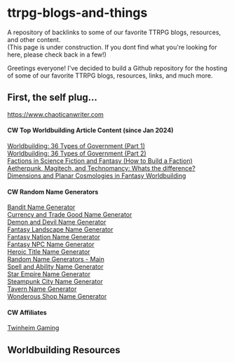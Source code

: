 # ttrpg-blogs-and-things
A repository of backlinks to some of our favorite TTRPG blogs, resources, and other content. <br>
(This page is under construction. If you dont find what you're looking for here, please check back in a few!)

Greetings everyone! I've decided to build a Github repository for the hosting of some of our favorite TTRPG blogs, resources, links, and much more. 


## First, the self plug...

https://www.chaoticanwriter.com 

#### CW Top Worldbuilding Article Content (since Jan 2024)

[Worldbuilding: 36 Types of Government (Part 1)](https://www.chaoticanwriter.com/worldbuilding-36-types-of-government-part-1/) <br>
[Worldbuilding: 36 Types of Government (Part 2)](https://www.chaoticanwriter.com/worldbuilding-36-types-of-government-part-2/) <br>
[Factions in Science Fiction and Fantasy (How to Build a Faction)](https://www.chaoticanwriter.com/factions-in-science-fiction-and-fantasy-how-to-build-a-faction/) <br>
[Aetherpunk, Magitech, and Technomancy: Whats the difference?](https://www.chaoticanwriter.com/aetherpunk-magitech-and-technomancy-whats-the-difference/) <br>
[Dimensions and Planar Cosmologies in Fantasy Worldbuilding](https://www.chaoticanwriter.com/dimensions-and-planar-cosmologies-in-fantasy-worldbuilding/) <br>

#### CW Random Name Generators

[Bandit Name Generator](https://www.chaoticanwriter.com/random-name-generators/bandit-name-generator/) <br>
[Currency and Trade Good Name Generator](https://www.chaoticanwriter.com/random-name-generators/currency-trade-good-name-generator/) <br>
[Demon and Devil Name Generator](https://www.chaoticanwriter.com/random-name-generators/demon-and-devil-name-generator/) <br>
[Fantasy Landscape Name Generator](https://www.chaoticanwriter.com/random-name-generators/fantasy-landscape-name-generator/) <br>
[Fantasy Nation Name Generator](https://www.chaoticanwriter.com/random-name-generators/fantasy-nation-name-generator/) <br>
[Fantasy NPC Name Generator](https://www.chaoticanwriter.com/random-name-generators/fantasy-npc-name-generator/) <br>
[Heroic Title Name Generator](https://www.chaoticanwriter.com/random-name-generators/heroic-title-generator/) <br>
[Random Name Generators - Main](https://www.chaoticanwriter.com/random-name-generators/) <br>
[Spell and Ability Name Generator](https://www.chaoticanwriter.com/random-name-generators/spell-and-ability-name-generator/) <br>
[Star Empire Name Generator](https://www.chaoticanwriter.com/random-name-generators/star-empire-name-generator/) <br>
[Steampunk City Name Generator](https://www.chaoticanwriter.com/random-name-generators/steampunk-city-name-generator/) <br>
[Tavern Name Generator](https://www.chaoticanwriter.com/random-name-generators/tavern-name-generator/) <br>
[Wonderous Shop Name Generator](https://www.chaoticanwriter.com/random-name-generators/fantasy-shop-name-generator/) <br>

#### CW Affiliates
[Twinheim Gaming](https://www.twinheim.org/) <br>


## Worldbuilding Resources
